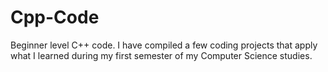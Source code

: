 # Cpp-Code
Beginner level C++ code. I have compiled a few coding projects that apply what I learned during my first semester of my Computer Science studies.
